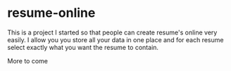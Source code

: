 resume-online
=============

This is a project I started so that people can create resume's online very easily. I allow you you store all your data in one place and for each resume select exactly what you want the resume to contain. 

More to come
